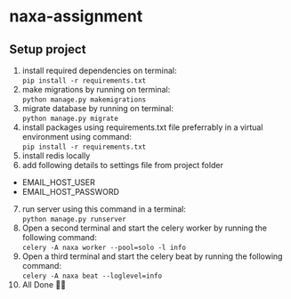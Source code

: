 # naxa-assignment

## Setup project

1. install required dependencies on terminal: <br>`pip install -r requirements.txt`
2. make migrations by running on terminal: <br>`python manage.py makemigrations`
3. migrate database by running on terminal: <br>`python manage.py migrate`
4. install packages using requirements.txt file preferrably in a virtual environment using command: <br>`pip install -r requirements.txt`
5. install redis locally
6. add following details to settings file from project folder
  - EMAIL_HOST_USER
  - EMAIL_HOST_PASSWORD
7. run server using this command in a terminal: <br>`python manage.py runserver`
8. Open a second terminal and start the celery worker by running the following command: <br>
   `celery -A naxa worker --pool=solo -l info`
9. Open a third terminal and start the celery beat by running the following command: 
   <br>`celery -A naxa beat --loglevel=info`
10. All Done 🎉🎉
